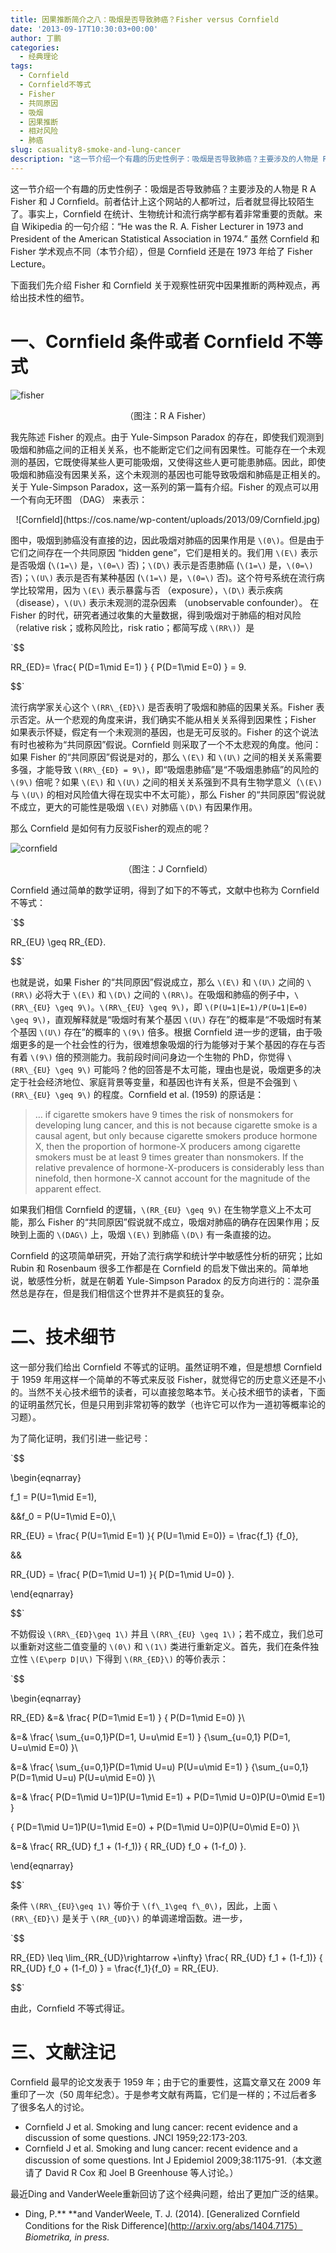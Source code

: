 ```yaml
---
title: 因果推断简介之八：吸烟是否导致肺癌？Fisher versus Cornfield
date: '2013-09-17T10:30:03+00:00'
author: 丁鹏
categories:
  - 经典理论
tags:
  - Cornfield
  - Cornfield不等式
  - Fisher
  - 共同原因
  - 吸烟
  - 因果推断
  - 相对风险
  - 肺癌
slug: casuality8-smoke-and-lung-cancer
description: "这一节介绍一个有趣的历史性例子：吸烟是否导致肺癌？主要涉及的人物是 R A Fisher 和 J Cornfield。前者估计上这个网站的人都听过，后者就显得比较陌生了。事实上，Cornfield 在统计、生物统计和流行病学都有着非常重要的贡献。来自 Wikipedia 的一句介绍：“He was the R. A. Fisher Lecturer in 1973 and President of the American Statistical Association in 1974.” 虽然 Cornfield 和 Fisher 学术观点不同（本节介绍），但是 Cornfield 还是在 1973 年给了 Fisher Lecture。"
---
```


这一节介绍一个有趣的历史性例子：吸烟是否导致肺癌？主要涉及的人物是 R A Fisher 和 J Cornfield。前者估计上这个网站的人都听过，后者就显得比较陌生了。事实上，Cornfield 在统计、生物统计和流行病学都有着非常重要的贡献。来自 Wikipedia 的一句介绍：“He was the R. A. Fisher Lecturer in 1973 and President of the American Statistical Association in 1974.” 虽然 Cornfield 和 Fisher 学术观点不同（本节介绍），但是 Cornfield 还是在 1973 年给了 Fisher Lecture。

下面我们先介绍 Fisher 和 Cornfield 关于观察性研究中因果推断的两种观点，再给出技术性的细节。


# 一、Cornfield 条件或者 Cornfield 不等式

![fisher](https://cos.name/wp-content/uploads/2013/09/fisher.gif)

<p style="text-align: center">
  （图注：R A Fisher）

我先陈述 Fisher 的观点。由于 Yule-Simpson Paradox 的存在，即使我们观测到吸烟和肺癌之间的正相关关系，也不能断定它们之间有因果性。可能存在一个未观测的基因，它既使得某些人更可能吸烟，又使得这些人更可能患肺癌。因此，即使吸烟和肺癌没有因果关系，这个未观测的基因也可能导致吸烟和肺癌是正相关的。关于 Yule-Simpson Paradox，这一系列的第一篇有介绍。Fisher 的观点可以用一个有向无环图 （DAG） 来表示：

<p style="text-align: center">
  ![Cornfield](https://cos.name/wp-content/uploads/2013/09/Cornfield.jpg)

图中，吸烟到肺癌没有直接的边，因此吸烟对肺癌的因果作用是 `\(0\)`。但是由于它们之间存在一个共同原因 “hidden gene”，它们是相关的。我们用 `\(E\)` 表示是否吸烟 (`\(1=\)` 是，`\(0=\)` 否)；`\(D\)` 表示是否患肺癌 (`\(1=\)` 是，`\(0=\)` 否)；`\(U\)` 表示是否有某种基因 (`\(1=\)` 是，`\(0=\)` 否)。这个符号系统在流行病学比较常用，因为 `\(E\)` 表示暴露与否 （exposure），`\(D\)` 表示疾病 （disease），`\(U\)` 表示未观测的混杂因素 （unobservable confounder）。 在 Fisher 的时代，研究者通过收集的大量数据，得到吸烟对于肺癌的相对风险（relative risk；或称风险比，risk ratio；都简写成 `\(RR\)`）是
  
`$$
  
RR_{ED}= \frac{ P(D=1\mid E=1) } { P(D=1\mid E=0) } = 9.
  
$$`

流行病学家关心这个 `\(RR\_{ED}\)` 是否表明了吸烟和肺癌的因果关系。Fisher 表示否定。从一个悲观的角度来讲，我们确实不能从相关关系得到因果性；Fisher 如果表示怀疑，假定有一个未观测的基因，也是无可反驳的。Fisher 的这个说法有时也被称为“共同原因”假说。Cornfield 则采取了一个不太悲观的角度。他问：如果 Fisher 的“共同原因”假说是对的，那么 `\(E\)` 和 `\(U\)` 之间的相关关系需要多强，才能导致 `\(RR\_{ED} = 9\)`，即“吸烟患肺癌”是“不吸烟患肺癌”的风险的 `\(9\)` 倍呢？如果 `\(E\)` 和 `\(U\)` 之间的相关关系强到不具有生物学意义（`\(E\)` 与 `\(U\)` 的相对风险值大得在现实中不太可能），那么 Fisher 的“共同原因”假说就不成立，更大的可能性是吸烟 `\(E\)` 对肺癌 `\(D\)` 有因果作用。

那么 Cornfield 是如何有力反驳Fisher的观点的呢？

![cornfield](https://cos.name/wp-content/uploads/2013/09/cornfield.jpeg)


<p style="text-align: center">
  （图注：J Cornfield）

Cornfield 通过简单的数学证明，得到了如下的不等式，文献中也称为 Cornfield 不等式：
  
`$$
  
RR\_{EU} \geq RR\_{ED}.
  
$$`

也就是说，如果 Fisher 的“共同原因”假说成立，那么 `\(E\)` 和 `\(U\)` 之间的 `\(RR\)` 必将大于 `\(E\)` 和 `\(D\)` 之间的 `\(RR\)`。在吸烟和肺癌的例子中，`\(RR\_{EU} \geq 9\)`。`\(RR\_{EU} \geq 9\)`，即 `\(P(U=1|E=1)/P(U=1|E=0) \geq 9\)`，直观解释就是“吸烟时有某个基因 `\(U\)` 存在”的概率是“不吸烟时有某个基因 `\(U\)` 存在”的概率的 `\(9\)` 倍多。根据 Cornfield 进一步的逻辑，由于吸烟更多的是一个社会性的行为，很难想象吸烟的行为能够对于某个基因的存在与否有着 `\(9\)` 倍的预测能力。我前段时间问身边一个生物的 PhD，你觉得 `\(RR\_{EU} \geq 9\)` 可能吗？他的回答是不太可能，理由也是说，吸烟更多的决定于社会经济地位、家庭背景等变量，和基因也许有关系，但是不会强到 `\(RR\_{EU} \geq 9\)` 的程度。Cornfield et al. (1959) 的原话是：

> &#8230; if cigarette smokers have 9 times the risk of nonsmokers for developing lung cancer, and this is not because cigarette smoke is a causal agent, but only because cigarette smokers produce hormone X, then the proportion of hormone-X producers among cigarette smokers must be at least 9 times greater than nonsmokers. If the relative prevalence of hormone-X-producers is considerably less than ninefold, then hormone-X cannot account for the magnitude of the apparent effect.

如果我们相信 Cornfield 的逻辑，`\(RR_{EU} \geq 9\)` 在生物学意义上不太可能，那么 Fisher 的“共同原因”假说就不成立，吸烟对肺癌的确存在因果作用；反映到上面的 `\(DAG\)` 上，吸烟 `\(E\)` 到肺癌 `\(D\)` 有一条直接的边。

Cornfield 的这项简单研究，开始了流行病学和统计学中敏感性分析的研究；比如 Rubin 和 Rosenbaum 很多工作都是在 Cornfield 的启发下做出来的。简单地说，敏感性分析，就是在朝着 Yule-Simpson Paradox 的反方向进行的：混杂虽然总是存在，但是我们相信这个世界并不是疯狂的复杂。

# 二、技术细节
  
这一部分我们给出 Cornfield 不等式的证明。虽然证明不难，但是想想 Cornfield 于 1959 年用这样一个简单的不等式来反驳 Fisher，就觉得它的历史意义还是不小的。当然不关心技术细节的读者，可以直接忽略本节。关心技术细节的读者，下面的证明虽然冗长，但是只用到非常初等的数学（也许它可以作为一道初等概率论的习题）。

为了简化证明，我们引进一些记号：
  
`$$
  
\begin{eqnarray}
  
f_1 = P(U=1\mid E=1),
  
&&f_0 = P(U=1\mid E=0),\\
  
RR\_{EU} = \frac{ P(U=1\mid E=1) }{ P(U=1\mid E=0)} = \frac{f\_1} {f_0},
  
&&
  
RR_{UD} = \frac{ P(D=1\mid U=1) }{ P(D=1\mid U=0) }.
  
\end{eqnarray}
  
$$`
  
不妨假设 `\(RR\_{ED}\geq 1\)` 并且 `\(RR\_{EU} \geq 1\)`；若不成立，我们总可以重新对这些二值变量的 `\(0\)` 和 `\(1\)` 类进行重新定义。首先，我们在条件独立性 `\(E\perp D|U\)` 下得到 `\(RR_{ED}\)` 的等价表示：
  
`$$
  
\begin{eqnarray}
  
RR_{ED} &=& \frac{ P(D=1\mid E=1) } { P(D=1\mid E=0) }\\
  
&=& \frac{ \sum\_{u=0,1}P(D=1, U=u\mid E=1) } {\sum\_{u=0,1} P(D=1, U=u\mid E=0) }\\
  
&=& \frac{ \sum\_{u=0,1}P(D=1\mid U=u) P(U=u\mid E=1) } {\sum\_{u=0,1} P(D=1\mid U=u) P(U=u\mid E=0) }\\
  
&=& \frac{ P(D=1\mid U=1)P(U=1\mid E=1) + P(D=1\mid U=0)P(U=0\mid E=1) }
  
{ P(D=1\mid U=1)P(U=1\mid E=0) + P(D=1\mid U=0)P(U=0\mid E=0) }\\
  
&=& \frac{ RR\_{UD} f\_1 + (1-f\_1)} { RR\_{UD} f\_0 + (1-f\_0) }.
  
\end{eqnarray}
  
$$`

条件 `\(RR\_{EU}\geq 1\)` 等价于 `\(f\_1\geq f\_0\)`，因此，上面 `\(RR\_{ED}\)` 是关于 `\(RR_{UD}\)` 的单调递增函数。进一步，
  
`$$
  
RR\_{ED} \leq \lim\_{RR\_{UD}\rightarrow +\infty} \frac{ RR\_{UD} f\_1 + (1-f\_1)} { RR\_{UD} f\_0 + (1-f\_0) } = \frac{f\_1}{f\_0} = RR\_{EU}.
  
$$`

由此，Cornfield 不等式得证。

# 三、文献注记
  
Cornfield 最早的论文发表于 1959 年；由于它的重要性，这篇文章又在 2009 年重印了一次（50 周年纪念）。于是参考文献有两篇，它们是一样的；不过后者多了很多名人的讨论。

  * Cornfield J et al. Smoking and lung cancer: recent evidence and a discussion of some questions. JNCI 1959;22:173-203.
  * Cornfield J et al. Smoking and lung cancer: recent evidence and a discussion of some questions. Int J Epidemiol 2009;38:1175-91.（本文邀请了 David R Cox 和 Joel B Greenhouse 等人讨论。）

最近Ding and VanderWeele重新回访了这个经典问题，给出了更加广泛的结果。

  * Ding, P.** **<span>and VanderWeele, T. J. (2014). [Generalized Cornfield Conditions for the Risk Difference](http://arxiv.org/abs/1404.7175）</span>_Biometrika, in press._
